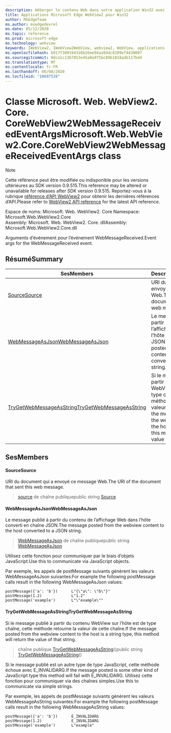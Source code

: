 ```yaml
---
description: Héberger le contenu Web dans votre application Win32 avec le contrôle Microsoft Edge WebView2
title: Applications Microsoft Edge WebView2 pour Win32
author: MSEdgeTeam
ms.author: msedgedevrel
ms.date: 05/12/2020
ms.topic: reference
ms.prod: microsoft-edge
ms.technology: webview
keywords: IWebView2, IWebView2WebView, webview2, WebView, applications Win32, Win32, Edge, ICoreWebView2, ICoreWebView2Controller, contrôle de navigateur, html Edge
ms.openlocfilehash: b917f309194316b26ee94aa94dc8289ef4430007
ms.sourcegitcommit: 8dca1c1367853e45a0a975bc89b1818adb117bd4
ms.translationtype: MT
ms.contentlocale: fr-FR
ms.lasthandoff: 06/08/2020
ms.locfileid: "10697538"
---
```

# <span data-ttu-id="bb3a3-104">Classe Microsoft. Web. WebView2. Core. CoreWebView2WebMessageReceivedEventArgs</span><span class="sxs-lookup"><span data-stu-id="bb3a3-104">Microsoft.Web.WebView2.Core.CoreWebView2WebMessageReceivedEventArgs class</span></span> 

> [!NOTE]
> <span data-ttu-id="bb3a3-105">Cette référence peut être modifiée ou indisponible pour les versions ultérieures au SDK version 0.9.515.</span><span class="sxs-lookup"><span data-stu-id="bb3a3-105">This reference may be altered or unavailable for releases after SDK version 0.9.515.</span></span> <span data-ttu-id="bb3a3-106">Reportez-vous à la rubrique [référence d’API WebView2](../../../webview2-api-reference.md) pour obtenir les dernières références d’API.</span><span class="sxs-lookup"><span data-stu-id="bb3a3-106">Please refer to [WebView2 API reference](../../../webview2-api-reference.md) for the latest API reference.</span></span>

<span data-ttu-id="bb3a3-107">Espace de noms: Microsoft. Web. WebView2. Core </span><span class="sxs-lookup"><span data-stu-id="bb3a3-107">Namespace: Microsoft.Web.WebView2.Core</span></span>\
<span data-ttu-id="bb3a3-108">Assembly: Microsoft. Web. WebView2. Core. dll</span><span class="sxs-lookup"><span data-stu-id="bb3a3-108">Assembly: Microsoft.Web.WebView2.Core.dll</span></span>

<span data-ttu-id="bb3a3-109">Arguments d’événement pour l’événement WebMessageReceived.</span><span class="sxs-lookup"><span data-stu-id="bb3a3-109">Event args for the WebMessageReceived event.</span></span>

## <span data-ttu-id="bb3a3-110">Résumé</span><span class="sxs-lookup"><span data-stu-id="bb3a3-110">Summary</span></span>

 <span data-ttu-id="bb3a3-111">Ses</span><span class="sxs-lookup"><span data-stu-id="bb3a3-111">Members</span></span>                        | <span data-ttu-id="bb3a3-112">Descriptions</span><span class="sxs-lookup"><span data-stu-id="bb3a3-112">Descriptions</span></span>
--------------------------------|---------------------------------------------
[<span data-ttu-id="bb3a3-113">Source</span><span class="sxs-lookup"><span data-stu-id="bb3a3-113">Source</span></span>](#source) | <span data-ttu-id="bb3a3-114">URI du document qui a envoyé ce message Web.</span><span class="sxs-lookup"><span data-stu-id="bb3a3-114">The URI of the document that sent this web message.</span></span>
[<span data-ttu-id="bb3a3-115">WebMessageAsJson</span><span class="sxs-lookup"><span data-stu-id="bb3a3-115">WebMessageAsJson</span></span>](#webmessageasjson) | <span data-ttu-id="bb3a3-116">Le message publié à partir du contenu de l’affichage Web dans l’hôte converti en chaîne JSON.</span><span class="sxs-lookup"><span data-stu-id="bb3a3-116">The message posted from the webview content to the host converted to a JSON string.</span></span>
[<span data-ttu-id="bb3a3-117">TryGetWebMessageAsString</span><span class="sxs-lookup"><span data-stu-id="bb3a3-117">TryGetWebMessageAsString</span></span>](#trygetwebmessageasstring) | <span data-ttu-id="bb3a3-118">Si le message publié à partir du contenu WebView sur l’hôte est de type chaîne, cette méthode retourne la valeur de cette chaîne.</span><span class="sxs-lookup"><span data-stu-id="bb3a3-118">If the message posted from the webview content to the host is a string type, this method will return the value of that string.</span></span>

## <span data-ttu-id="bb3a3-119">Ses</span><span class="sxs-lookup"><span data-stu-id="bb3a3-119">Members</span></span>

#### <span data-ttu-id="bb3a3-120">Source</span><span class="sxs-lookup"><span data-stu-id="bb3a3-120">Source</span></span> 

<span data-ttu-id="bb3a3-121">URI du document qui a envoyé ce message Web.</span><span class="sxs-lookup"><span data-stu-id="bb3a3-121">The URI of the document that sent this web message.</span></span>

> <span data-ttu-id="bb3a3-122">[source](#source) de chaîne publique</span><span class="sxs-lookup"><span data-stu-id="bb3a3-122">public string [Source](#source)</span></span>

#### <span data-ttu-id="bb3a3-123">WebMessageAsJson</span><span class="sxs-lookup"><span data-stu-id="bb3a3-123">WebMessageAsJson</span></span> 

<span data-ttu-id="bb3a3-124">Le message publié à partir du contenu de l’affichage Web dans l’hôte converti en chaîne JSON.</span><span class="sxs-lookup"><span data-stu-id="bb3a3-124">The message posted from the webview content to the host converted to a JSON string.</span></span>

> <span data-ttu-id="bb3a3-125">[WebMessageAsJson](#webmessageasjson) de chaîne publique</span><span class="sxs-lookup"><span data-stu-id="bb3a3-125">public string [WebMessageAsJson](#webmessageasjson)</span></span>

<span data-ttu-id="bb3a3-126">Utilisez cette fonction pour communiquer par le biais d’objets JavaScript.</span><span class="sxs-lookup"><span data-stu-id="bb3a3-126">Use this to communicate via JavaScript objects.</span></span>

<span data-ttu-id="bb3a3-127">Par exemple, les appels de postMessage suivants génèrent les valeurs WebMessageAsJson suivantes:</span><span class="sxs-lookup"><span data-stu-id="bb3a3-127">For example the following postMessage calls result in the following WebMessageAsJson values:</span></span>

```
postMessage({'a': 'b'})      L"{\"a\": \"b\"}"
postMessage(1.2)             L"1.2"
postMessage('example')       L"\"example\""
```

#### <span data-ttu-id="bb3a3-128">TryGetWebMessageAsString</span><span class="sxs-lookup"><span data-stu-id="bb3a3-128">TryGetWebMessageAsString</span></span> 

<span data-ttu-id="bb3a3-129">Si le message publié à partir du contenu WebView sur l’hôte est de type chaîne, cette méthode retourne la valeur de cette chaîne.</span><span class="sxs-lookup"><span data-stu-id="bb3a3-129">If the message posted from the webview content to the host is a string type, this method will return the value of that string.</span></span>

> <span data-ttu-id="bb3a3-130">chaîne publique [TryGetWebMessageAsString](#trygetwebmessageasstring)()</span><span class="sxs-lookup"><span data-stu-id="bb3a3-130">public string [TryGetWebMessageAsString](#trygetwebmessageasstring)()</span></span>

<span data-ttu-id="bb3a3-131">Si le message publié est un autre type de type JavaScript, cette méthode échoue avec E_INVALIDARG.</span><span class="sxs-lookup"><span data-stu-id="bb3a3-131">If the message posted is some other kind of JavaScript type this method will fail with E_INVALIDARG.</span></span> <span data-ttu-id="bb3a3-132">Utilisez cette fonction pour communiquer via des chaînes simples.</span><span class="sxs-lookup"><span data-stu-id="bb3a3-132">Use this to communicate via simple strings.</span></span>

<span data-ttu-id="bb3a3-133">Par exemple, les appels de postMessage suivants génèrent les valeurs WebMessageAsString suivantes:</span><span class="sxs-lookup"><span data-stu-id="bb3a3-133">For example the following postMessage calls result in the following WebMessageAsString values:</span></span>

```
postMessage({'a': 'b'})      E_INVALIDARG
postMessage(1.2)             E_INVALIDARG
postMessage('example')       L"example"
```

